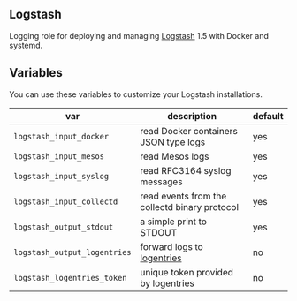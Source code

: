 ## Logstash

Logging role for deploying and managing [Logstash](http://logstash.net) 1.5 with Docker and systemd.

## Variables

You can use these variables to customize your Logstash installations.

| var | description | default |
|-----|-------------|---------|
|`logstash_input_docker`|read Docker containers JSON type logs|yes|
|`logstash_input_mesos`|read Mesos logs|yes|
|`logstash_input_syslog`|read RFC3164 syslog messages|yes|
|`logstash_input_collectd`|read events from the collectd binary protocol|yes|
|`logstash_output_stdout`|a simple print to STDOUT|yes|
|`logstash_output_logentries`|forward logs to [logentries](https://logentries.com/)|no|
|`logstash_logentries_token`|unique token provided by logentries|no|
